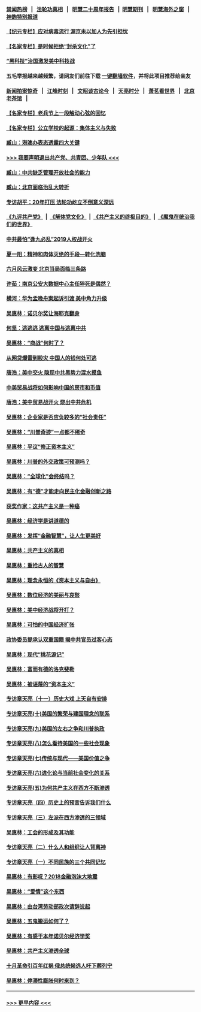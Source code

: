 #### [禁闻热榜](热点新闻.md?=0)  &nbsp;&nbsp;|&nbsp;&nbsp; [法轮功真相](https://github.com/gfw-breaker/truth/blob/master/README.md?=0) &nbsp;&nbsp;|&nbsp;&nbsp; [明慧二十周年报告](https://github.com/gfw-breaker/mh-reports/blob/master/README.md?=0) &nbsp;&nbsp;|&nbsp;&nbsp;[明慧期刊](https://github.com/gfw-breaker/mh-qikan) &nbsp;&nbsp;|&nbsp;&nbsp; [明慧海外之窗](https://github.com/gfw-breaker/mh-news/blob/master/README.md?=0) &nbsp;&nbsp;|&nbsp;&nbsp; [神韵特别报道](https://github.com/gfw-breaker/mh-news/blob/master/shenyun.md?=0)
#### [【纪元专栏】应对病毒流行 渥京未以加人为先引担忧](../pages/nsc423/n11875714.md?t=03030631) 
#### [【名家专栏】是时候拒绝“封杀文化”了](../pages/nsc423/n11814093.md?t=03030631) 
#### [“黑科技”治国激发美中科技战](../pages/nsc423/n11638056.md?t=03030631) 
#### 五毛举报越来越频繁，请网友们前往下载 [一键翻墙软件](https://github.com/gfw-breaker/ssr-accounts)，并将此项目推荐给亲友
#### [新闻拍案惊奇](https://github.com/gfw-breaker/banned-news/blob/master/pages/link4.md) &nbsp;&nbsp;|&nbsp;&nbsp; [江峰时刻](https://github.com/gfw-breaker/banned-news/blob/master/pages/link4.md) &nbsp;&nbsp;|&nbsp;&nbsp; [文昭谈古论今](https://github.com/gfw-breaker/banned-news/blob/master/pages/link4.md) &nbsp;&nbsp;|&nbsp;&nbsp; [天亮时分](https://github.com/gfw-breaker/banned-news/blob/master/pages/link4.md) &nbsp;&nbsp;|&nbsp;&nbsp; [萧茗看世界](https://github.com/gfw-breaker/banned-news/blob/master/pages/link4.md) &nbsp;&nbsp;|&nbsp;&nbsp; [北京老茶馆](https://github.com/gfw-breaker/banned-news/blob/master/pages/link4.md) &nbsp;&nbsp;|&nbsp;&nbsp; 
#### [【名家专栏】老兵节上一段触动心弦的回忆](../pages/nsc423/n11646016.md?t=03030631) 
#### [【名家专栏】公立学校的起源：集体主义与失败](../pages/nsc423/n11601833.md?t=03030631) 
#### [臧山：港澳办表态透露四大关键](../pages/nsc423/n11421628.md?t=03030631) 
#### [>>> 我要声明退出共产党、共青团、少年队 <<<](https://github.com/begood0513/goodnews/blob/master/quit/letter.md) 
#### [臧山：中共缺乏管理开放社会的能力](../pages/nsc423/n11407457.md?t=03030631) 
#### [臧山：北京面临治乱大转折](../pages/nsc423/n11406895.md?t=03030631) 
#### [专访胡平：20年打压 法轮功屹立不倒意义深远](../pages/nsc423/n11398800.md?t=03030631) 
#### [《九评共产党》](https://github.com/begood0513/9ping.md/blob/master/README.md) &nbsp;|&nbsp; [《解体党文化》](../../../../jtdwh.md/blob/master/README.md)  &nbsp;|&nbsp; [《共产主义的终极目的》](../../../../gczydzjmd.md/blob/master/README.md) &nbsp;|&nbsp; [《魔鬼在统治我们的世界》](../../../../mgztzwmdsj.md/blob/master/README.md) 
#### [中共最怕“逢九必乱”2019人权战开火](../pages/nsc423/n11385248.md?t=03030631) 
#### [夏一阳：精神和肉体灭绝的手段—转化洗脑](../pages/nsc423/n11368250.md?t=03030631) 
#### [六月风云激变 北京当局面临三条路](../pages/nsc423/n11313668.md?t=03030631) 
#### [许茹：南京公安大数据中心主任猝死是偶然？](../pages/nsc423/n11064744.md?t=03030631) 
#### [横河：华为孟晚舟案起诉引渡 美中角力升级](../pages/nsc423/n11027230.md?t=03030631) 
#### [吴惠林：诺贝尔奖让海耶克翻身](../pages/nsc423/n10890049.md?t=03030631) 
#### [何坚：逃逃逃 逃离中国与逃离中共](../pages/nsc423/n10592891.md?t=03030631) 
#### [吴惠林：“商战”何时了？](../pages/nsc423/n10573558.md?t=03030631) 
#### [从网贷爆雷到股灾 中国人的钱何处可逃](../pages/nsc423/n10572800.md?t=03030631) 
#### [唐浩：美中交火 隐现中共黑势力混水摸鱼](../pages/nsc423/n10544040.md?t=03030631) 
#### [中美贸易战将如何影响中国的房市和币值](../pages/nsc423/n10543697.md?t=03030631) 
#### [唐浩：美中贸易战开火 烧出中共危机](../pages/nsc423/n10540126.md?t=03030631) 
#### [吴惠林：企业家是否应负较多的“社会责任”](../pages/nsc423/n10535022.md?t=03030631) 
#### [吴惠林：“川普奇迹”一点都不稀奇](../pages/nsc423/n10512808.md?t=03030631) 
#### [吴惠林：平议“修正资本主义”](../pages/nsc423/n10495724.md?t=03030631) 
#### [吴惠林：川普的外交政策可预测吗？](../pages/nsc423/n10462387.md?t=03030631) 
#### [吴惠林：“全球化”会终结吗？](../pages/nsc423/n10452838.md?t=03030631) 
#### [吴惠林：有“德”才能走向民主化金融创新之路](../pages/nsc423/n10432292.md?t=03030631) 
#### [获奖作家：这共产主义是一种癌](../pages/nsc423/n10431541.md?t=03030631) 
#### [吴惠林：经济学是讲道德的](../pages/nsc423/n10398014.md?t=03030631) 
#### [吴惠林：发挥“金融智慧”，让人生更美好](../pages/nsc423/n10375019.md?t=03030631) 
#### [吴惠林：共产主义的真相](../pages/nsc423/n10351394.md?t=03030631) 
#### [吴惠林：重拾古人的智慧](../pages/nsc423/n10337691.md?t=03030631) 
#### [吴惠林：理念永恒的《资本主义与自由》](../pages/nsc423/n10316274.md?t=03030631) 
#### [吴惠林：数位经济的美丽与哀愁](../pages/nsc423/n10292946.md?t=03030631) 
#### [吴惠林：美中经济战将开打？](../pages/nsc423/n10258825.md?t=03030631) 
#### [吴惠林：可怕的中国经济扩张](../pages/nsc423/n10219147.md?t=03030631) 
#### [政协委员提承认双重国籍 揭中共官员过客心态](../pages/nsc423/n10208809.md?t=03030631) 
#### [吴惠林：现代“桃花源记”](../pages/nsc423/n10185234.md?t=03030631) 
#### [吴惠林：富而有德的洛克斐勒](../pages/nsc423/n10142264.md?t=03030631) 
#### [吴惠林：被诬蔑的“资本主义”](../pages/nsc423/n10124816.md?t=03030631) 
#### [专访章天亮（十一）历史大戏 上天自有安排](../pages/nsc423/n10094905.md?t=03030631) 
#### [专访章天亮(十)美国的繁荣与建国理念的联系](../pages/nsc423/n10094899.md?t=03030631) 
#### [专访章天亮(九)美国的左右之争和川普执政](../pages/nsc423/n10094889.md?t=03030631) 
#### [专访章天亮(八)怎么看待美国的一些社会现象](../pages/nsc423/n10094857.md?t=03030631) 
#### [专访章天亮(七)传统与现代——美国价值之争](../pages/nsc423/n10093140.md?t=03030631) 
#### [专访章天亮(六)进化论与当前社会变化的关系](../pages/nsc423/n10092036.md?t=03030631) 
#### [专访章天亮(五)为何共产主义在西方不断渗透](../pages/nsc423/n10083620.md?t=03030631) 
#### [专访章天亮（四）历史上的预言告诉我们什么](../pages/nsc423/n10083606.md?t=03030631) 
#### [专访章天亮（三）左派在西方渗透的三领域](../pages/nsc423/n10081115.md?t=03030631) 
#### [吴惠林：工会的形成及其功能](../pages/nsc423/n10080633.md?t=03030631) 
#### [专访章天亮（二）什么人和组织让人背离神](../pages/nsc423/n10076637.md?t=03030631) 
#### [专访章天亮（一）不同民族的三个共同记忆](../pages/nsc423/n10074188.md?t=03030631) 
#### [吴惠林：有影呒？2018金融泡沫大地震](../pages/nsc423/n10040534.md?t=03030631) 
#### [吴惠林：“爱情”这个东西](../pages/nsc423/n10019423.md?t=03030631) 
#### [吴惠林：由台湾劳动部政次请辞说起](../pages/nsc423/n9979679.md?t=03030631) 
#### [吴惠林：五鬼搬运如何了？](../pages/nsc423/n9925338.md?t=03030631) 
#### [吴惠林：有感于本年诺贝尔经济学奖](../pages/nsc423/n9871883.md?t=03030631) 
#### [吴惠林：共产主义渗透全球](../pages/nsc423/n9812748.md?t=03030631) 
#### [十月革命引百年红祸 俄总统候选人吁下葬列宁](../pages/nsc423/n9810182.md?t=03030631) 
#### [吴惠林：停滞性膨胀何时来到？](../pages/nsc423/n9764136.md?t=03030631) 

----
#### [ >>> 更早内容 <<< ](../indexes/nsc423-earlier.md)
